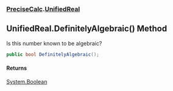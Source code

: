 ### [PreciseCalc](PreciseCalc.md 'PreciseCalc').[UnifiedReal](PreciseCalc.UnifiedReal.md 'PreciseCalc.UnifiedReal')

## UnifiedReal.DefinitelyAlgebraic() Method

Is this number known to be algebraic?

```csharp
public bool DefinitelyAlgebraic();
```

#### Returns
[System.Boolean](https://docs.microsoft.com/en-us/dotnet/api/System.Boolean 'System.Boolean')